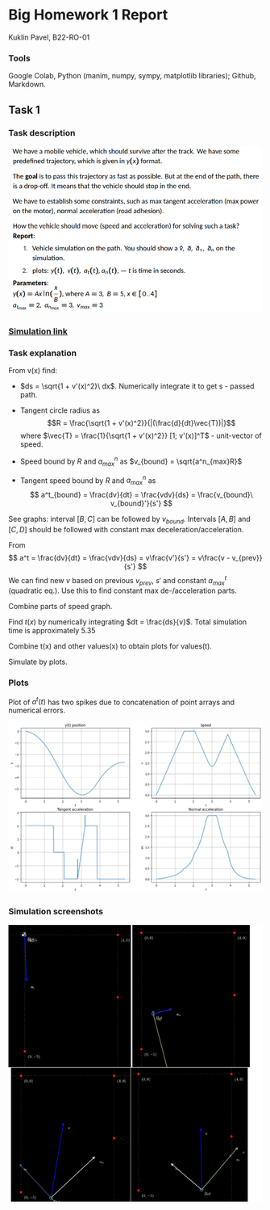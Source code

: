 # Big Homework 1 Report
Kuklin Pavel, B22-RO-01

### Tools
Google Colab, Python (manim, numpy, sympy, matplotlib libraries); Github, Markdown.

## Task 1

### Task description
![](task1_description.png)

### [Simulation link](https://colab.research.google.com/drive/16ziQ4duisb2FtsYrLwfYP_u7RPBvNeoT#scrollTo=CcZKcVd2XLa7&line=1&uniqifier=1)

### Task explanation

From v(x) find:

- $ds = \sqrt{1 + v'(x)^2}\ dx$. Numerically integrate it to get s - passed path.

- Tangent circle radius as $$R = \frac{\sqrt{1 + v'(x)^2}}{|(\frac{d}{dt}\vec{T})|}$$ where $\vec{T} = \frac{1}{\sqrt{1 + v'(x)^2}} [1; v'(x)]^T$ - unit-vector of speed.

- Speed bound by $R$ and $a^n_{max}$ as $v_{bound} = \sqrt{a^n_{max}R}$
- Tangent speed bound by $R$ and $a^n_{max}$ as $$ a^t_{bound} = \frac{dv}{dt} = \frac{vdv}{ds} = \frac{v_{bound}\ v_{bound}'}{s'} $$

See graphs: interval $[B, C]$ can be followed by $v_{bound}$. Intervals $[A, B]$ and $[C, D]$ should be followed with constant max deceleration/acceleration.

From
$$ a^t = \frac{dv}{dt} = \frac{vdv}{ds} = v\frac{v'}{s'} = v\frac{v - v_{prev}}{s'} $$
We can find new $v$ based on previous $v_{prev}$, $s'$ and constant $a^t_{max}$ (quadratic eq.). Use this to find constant max de-/acceleration parts.

Combine parts of speed graph.

Find $t(x)$ by numerically integrating $dt = \frac{ds}{v}$. Total simulation time is approximately $5.35$

Combine t(x) and other values(x) to obtain plots for values(t).

Simulate by plots.

### Plots

Plot of $a^t(t)$ has two spikes due to concatenation of point arrays and numerical errors. 

![](task1_plots.png)

### Simulation screenshots
![](task1_ss.png)